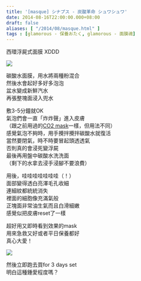 ```yaml
---
title: '[masque] シナプス - 炭酸革命 シュワシュワ'
date: 2014-08-16T22:00:00.000+08:00
draft: false
aliases: [ "/2014/08/masque.html" ]
tags : [glamorous - 保養おたく, glamorous - 面膜魂]
---
```


西環浮屍式面膜 XDDD  

[![](https://4.bp.blogspot.com/-KIgCnjjKWOc/XER1QpfFpvI/AAAAAAAAGYA/hUhePSxd2Gwy8FUvigQ9kZyT98JXcUxKgCLcBGAs/s640/14695937919_9a7146e80e_z.jpg)](https://4.bp.blogspot.com/-KIgCnjjKWOc/XER1QpfFpvI/AAAAAAAAGYA/hUhePSxd2Gwy8FUvigQ9kZyT98JXcUxKgCLcBGAs/s1600/14695937919_9a7146e80e_z.jpg)

碳酸水面膜，用水將兩種粉混合  
然後水會起好多好多泡泡  
盆水變成新鮮汽水  
再張整塊面浸入兜水  
  
敷3-5分鐘就OK  
氣泡們會一直「炸炸聲」進入皮膚  
（跟之前用過的[CO2 mask](http://www.hidie.net/2014/05/masque-skin-carboxy-system-co2-mask.html)一樣，但用法不同）  
感覺氣泡不夠時，用手攪拌攪拌碳酸水就復活  
當然要閉氣，時不時要冒起頭透透氣  
否則真的會浸死變浮屍  
最後再用盤中碳酸水洗洗面  
（剩下的水拿去浸手浸腳不要浪費）  
  
用後，哇哇哇哇哇哇哇（！）  
面部變得透白亮澤毛孔收細  
連細紋都統統消失  
裡面的細胞像充滿氣般  
正塊面非常油生氣而且白滑細嫩  
感覺似把皮膚reset了一樣  
  
超好用又即時看到效果的mask  
用來急救又好或者平日保養都好  
真心大愛！  

[![](https://1.bp.blogspot.com/-kU1b63u8u5E/XER1WxOGijI/AAAAAAAAGYE/FNAooHxRNVAIM5AIC8N276tLh4MaRGovQCLcBGAs/s640/14859585556_c5edd29d7e_z.jpg)](https://1.bp.blogspot.com/-kU1b63u8u5E/XER1WxOGijI/AAAAAAAAGYE/FNAooHxRNVAIM5AIC8N276tLh4MaRGovQCLcBGAs/s1600/14859585556_c5edd29d7e_z.jpg)

然後立即跑去買for 3 days set  
明白這種鍾愛程度嗎？